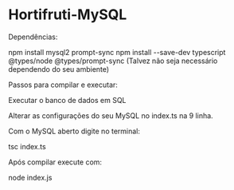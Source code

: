 # Hortifruti-MySQL

Dependências:

npm install mysql2 prompt-sync
npm install --save-dev typescript @types/node @types/prompt-sync (Talvez não seja necessário dependendo do seu ambiente)

Passos para compilar e executar:

Executar o banco de dados em SQL

Alterar as configurações do seu MySQL no index.ts na 9 linha.

Com o MySQL aberto digite no terminal:

tsc index.ts

Após compilar execute com:

node index.js
